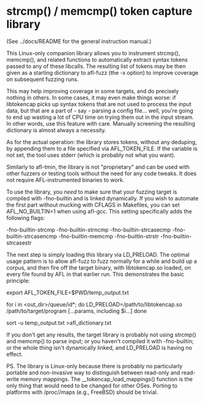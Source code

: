 strcmp() / memcmp() token capture library
=========================================

  (See ../docs/README for the general instruction manual.)

This Linux-only companion library allows you to instrument strcmp(), memcmp(),
and related functions to automatically extract syntax tokens passed to any of
these libcalls. The resulting list of tokens may be then given as a starting
dictionary to afl-fuzz (the -x option) to improve coverage on subsequent
fuzzing runs.

This may help improving coverage in some targets, and do precisely nothing in
others. In some cases, it may even make things worse: if libtokencap picks up
syntax tokens that are not used to process the input data, but that are a part
of - say - parsing a config file... well, you're going to end up wasting a lot
of CPU time on trying them out in the input stream. In other words, use this
feature with care. Manually screening the resulting dictionary is almost
always a necessity.

As for the actual operation: the library stores tokens, without any deduping,
by appending them to a file specified via AFL_TOKEN_FILE. If the variable is not
set, the tool uses stderr (which is probably not what you want).

Similarly to afl-tmin, the library is not "proprietary" and can be used with
other fuzzers or testing tools without the need for any code tweaks. It does not
require AFL-instrumented binaries to work.

To use the library, you *need* to make sure that your fuzzing target is compiled
with -fno-builtin and is linked dynamically. If you wish to automate the first
part without mucking with CFLAGS in Makefiles, you can set AFL_NO_BUILTIN=1
when using afl-gcc. This setting specifically adds the following flags:

  -fno-builtin-strcmp -fno-builtin-strncmp -fno-builtin-strcasecmp
  -fno-builtin-strcasencmp -fno-builtin-memcmp -fno-builtin-strstr
  -fno-builtin-strcasestr

The next step is simply loading this library via LD_PRELOAD. The optimal usage
pattern is to allow afl-fuzz to fuzz normally for a while and build up a corpus,
and then fire off the target binary, with libtokencap.so loaded, on every file
found by AFL in that earlier run. This demonstrates the basic principle:

  export AFL_TOKEN_FILE=$PWD/temp_output.txt

  for i in <out_dir>/queue/id*; do
    LD_PRELOAD=/path/to/libtokencap.so \
      /path/to/target/program [...params, including $i...]
  done

  sort -u temp_output.txt >afl_dictionary.txt

If you don't get any results, the target library is probably not using strcmp()
and memcmp() to parse input; or you haven't compiled it with -fno-builtin; or
the whole thing isn't dynamically linked, and LD_PRELOAD is having no effect.

PS. The library is Linux-only because there is probably no particularly portable
and non-invasive way to distinguish between read-only and read-write memory
mappings. The __tokencap_load_mappings() function is the only thing that would
need to be changed for other OSes. Porting to platforms with /proc/<pid>/maps
(e.g., FreeBSD) should be trivial.